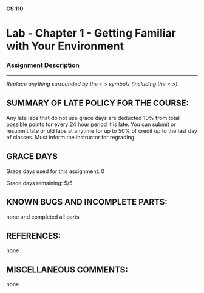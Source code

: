 #### CS 110
# Lab - Chapter 1 - Getting Familiar with Your Environment

### [Assignment Description](https://docs.google.com/document/d/1j0CNd4KglkOGcRWAJZoJ__PEirOluNjHWm0NtmvEVRo/edit?usp=sharing)

***

_Replace anything surrounded by the `< >` symbols (including the < >)._

## SUMMARY OF LATE POLICY FOR THE COURSE:
 Any late labs that do not use grace days are deducted 10% from total possible points for every 24 hour period it is late. You can submit or resubmit late or old labs at anytime for up to 50% of credit up to the last day of classes. Must inform the instructor for regrading.

## GRACE DAYS
Grace days used for this assignment: 0

Grace days remaining: 5/5

## KNOWN BUGS AND INCOMPLETE PARTS:
 none and completed all parts

## REFERENCES:
 none

## MISCELLANEOUS COMMENTS:
none
